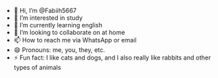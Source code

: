 - 👋 Hi, I’m @Fabiih5667
- 👀 I’m interested in study
- 🌱 I’m currently learning english
- 💞️ I’m looking to collaborate on at home
- 📫 How to reach me via WhatsApp or email
- 😄 Pronouns: me, you, they, etc.
- ⚡ Fun fact: I like cats and dogs, and I also really like rabbits and other types of animals

<!---
Fabiih5667/Fabiih5667 is a ✨ special ✨ repository because its `README.md` (this file) appears on your GitHub profile.
You can click the Preview link to take a look at your changes.
--->
